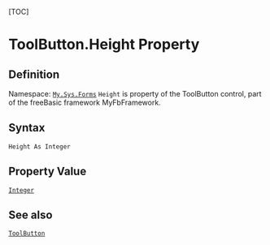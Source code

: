[TOC]
# ToolButton.Height Property

## Definition
Namespace: [`My.Sys.Forms`](My.Sys.Forms.md)
`Height` is property of the ToolButton control, part of the freeBasic framework MyFbFramework.
## Syntax
```freeBasic
Height As Integer
```
## Property Value
[`Integer`]("https://www.freebasic.net/wiki/KeyPgInteger")
## See also
[`ToolButton`](ToolButton.md)
